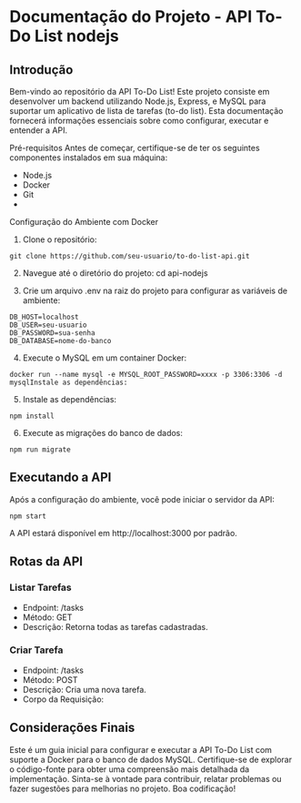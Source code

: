 # Documentação do Projeto - API To-Do List nodejs

## Introdução
Bem-vindo ao repositório da API To-Do List! Este projeto consiste em desenvolver um backend utilizando Node.js, Express, e MySQL para suportar um aplicativo de lista de tarefas (to-do list). Esta documentação fornecerá informações essenciais sobre como configurar, executar e entender a API.

Pré-requisitos
Antes de começar, certifique-se de ter os seguintes componentes instalados em sua máquina:

* Node.js
* Docker
* Git
* 
Configuração do Ambiente com Docker
1. Clone o repositório:
```
git clone https://github.com/seu-usuario/to-do-list-api.git
```
2. Navegue até o diretório do projeto:
cd api-nodejs

3. Crie um arquivo .env na raiz do projeto para configurar as variáveis de ambiente:
``` 
DB_HOST=localhost
DB_USER=seu-usuario
DB_PASSWORD=sua-senha
DB_DATABASE=nome-do-banco
```
4. Execute o MySQL em um container Docker:
```
docker run --name mysql -e MYSQL_ROOT_PASSWORD=xxxx -p 3306:3306 -d mysqlInstale as dependências:
```
5. Instale as dependências:
```
npm install
 ```
6. Execute as migrações do banco de dados:
 ```
npm run migrate
 ```
## Executando a API

Após a configuração do ambiente, você pode iniciar o servidor da API:
 ```
npm start
 ```
A API estará disponível em http://localhost:3000 por padrão.

## Rotas da API

### Listar Tarefas
* Endpoint: /tasks
* Método: GET
* Descrição: Retorna todas as tarefas cadastradas.

### Criar Tarefa
* Endpoint: /tasks
* Método: POST
* Descrição: Cria uma nova tarefa.
* Corpo da Requisição:

## Considerações Finais

Este é um guia inicial para configurar e executar a API To-Do List com suporte a Docker para o banco de dados MySQL. Certifique-se de explorar o código-fonte para obter uma compreensão mais detalhada da implementação. Sinta-se à vontade para contribuir, relatar problemas ou fazer sugestões para melhorias no projeto. Boa codificação!
